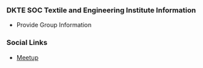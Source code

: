 ### DKTE SOC Textile and Engineering Institute Information
* Provide Group Information

### Social Links
* [Meetup](https://www.meetup.com/owasp-dkte-societys-textile-and-engineering-institute/)


